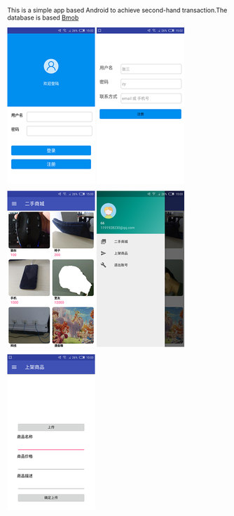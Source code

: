 This is a simple app based Android to achieve second-hand transaction.The database is based [Bmob](https://www.bmob.cn/)  


![照片1](https://github.com/chejdj/online_store/blob/master/images/1.png)   ![照片二](https://github.com/chejdj/online_store/blob/master/images/2.png)  

![照片三](https://github.com/chejdj/online_store/blob/master/images/3.png)   ![照片四](https://github.com/chejdj/online_store/blob/master/images/4.png)  

![照片五](https://github.com/chejdj/online_store/blob/master/images/5.png)
